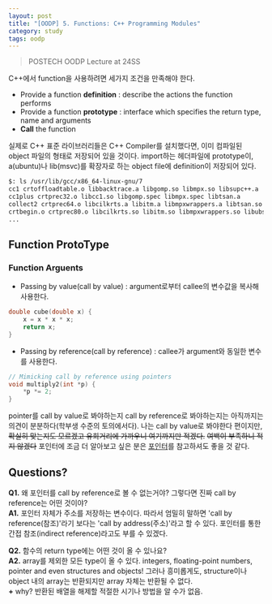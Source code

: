 ```yaml
---
layout: post
title: "[OODP] 5. Functions: C++ Programming Modules"
category: study
tags: oodp
---
```


> POSTECH OODP Lecture at 24SS

C++에서 function을 사용하려면 세가지 조건을 만족해야 한다.
- Provide a function **definition** : describe the actions the function performs
- Provide a function **prototype** : interface which specifies the return type, name and arguments
- **Call** the function
<!--more-->
실제로 C++ 표준 라이브러리들은 C++ Compiler를 설치했다면, 이미 컴파일된 object 파일의 형태로 저장되어 있을 것이다.
import하는 헤더파일에 prototype이, a(ubuntu)나 lib(msvc)를 확장자로 하는 object file에 definition이 저장되어 있다.
```bash
$: ls /usr/lib/gcc/x86_64-linux-gnu/7
cc1 crtoffloadtable.o libbacktrace.a libgomp.so libmpx.so libsupc++.a
cc1plus crtprec32.o libcc1.so libgomp.spec libmpx.spec libtsan.a
collect2 crtprec64.o libcilkrts.a libitm.a libmpxwrappers.a libtsan.so
crtbegin.o crtprec80.o libcilkrts.so libitm.so libmpxwrappers.so libubsan.a
...
```

## Function ProtoType
### Function Arguents
- Passing by value(call by value) : argument로부터 callee의 변수값을 복사해 사용한다.

``` c++
double cube(double x) {
    x = x * x * x;
    return x;
}
```

- Passing by reference(call by reference) : callee가 argument와 동일한 변수를 사용한다.

``` c++
// Mimicking call by reference using pointers
void multiply2(int *p) {
    *p *= 2;
}
```

pointer를 call by value로 봐야하는지 call by reference로 봐야하는지는 아직까지는 의견이 분분하다(학부생 수준의 토의에서다).
나는 call by value로 봐야한다 편이지만, ~~확실히 맞는지도 모르겠고 유희거리에 가까우니 여기까지만 적겠다.~~ ~~여백이 부족하니 적지 않겠다~~
포인터에 조금 더 알아보고 싶은 분은 [포인터]를 참고하셔도 좋을 것 같다.



## Questions?
**Q1.** 왜 포인터를 call by reference로 볼 수 없는거야? 그렇다면 진짜 call by reference는 어떤 것이야?<br>
**A1.** 포인터 자체가 주소를 저장하는 변수이다. 따라서 엄밀히 말하면 'call by reference(참조)'라기 보다는 'call by address(주소)'라고 할 수 있다. 포인터를 통한 간접 참조(indirect reference)라고도 부를 수 있겠다.

**Q2.** 함수의 return type에는 어떤 것이 올 수 있나요? <br>
**A2.** array를 제외한 모든 type이 올 수 있다. integers, floating-point numbers, pointer and even structures and objects! 그러나 흥미롭게도, structure이나 object 내의 array는 반환되지만 array 자체는 반환될 수 없다. <br>
**+** why? 반환된 배열을 해제할 적절한 시기나 방법을 알 수가 없음.

<!-- Links -->
[포인터]: https://handhp1.tistory.com/47